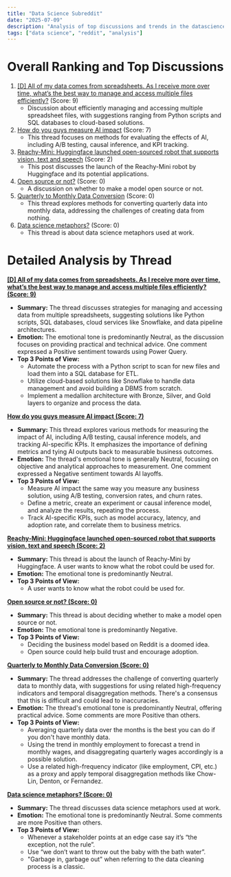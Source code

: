 ```yaml
---
title: "Data Science Subreddit"
date: "2025-07-09"
description: "Analysis of top discussions and trends in the datascience subreddit"
tags: ["data science", "reddit", "analysis"]
---
```


# Overall Ranking and Top Discussions
1.  [[D] All of my data comes from spreadsheets. As I receive more over time, what’s the best way to manage and access multiple files efficiently?](https://www.reddit.com/r/datascience/comments/1lvmphl/all_of_my_data_comes_from_spreadsheets_as_i/) (Score: 9)
    *   Discussion about efficiently managing and accessing multiple spreadsheet files, with suggestions ranging from Python scripts and SQL databases to cloud-based solutions.
2.  [How do you guys measure AI impact](https://www.reddit.com/r/datascience/comments/1lvn71u/how_do_you_guys_measure_ai_impact/) (Score: 7)
    *   This thread focuses on methods for evaluating the effects of AI, including A/B testing, causal inference, and KPI tracking.
3.  [Reachy-Mini: Huggingface launched open-sourced robot that supports vision, text and speech](https://www.reddit.com/r/datascience/comments/1lvnda9/reachymini_huggingface_launched_opensourced_robot/) (Score: 2)
    *   This post discusses the launch of the Reachy-Mini robot by Huggingface and its potential applications.
4.  [Open source or not?](https://www.reddit.com/r/datascience/comments/1lvl0wp/open_source_or_not/) (Score: 0)
    *   A discussion on whether to make a model open source or not.
5.  [Quarterly to Monthly Data Conversion](https://www.reddit.com/r/datascience/comments/1lvoz88/quarterly_to_monthly_data_conversion/) (Score: 0)
    *   This thread explores methods for converting quarterly data into monthly data, addressing the challenges of creating data from nothing.
6.  [Data science metaphors?](https://www.reddit.com/r/datascience/comments/1lvsh3e/data_science_metaphors/) (Score: 0)
    *   This thread is about data science metaphors used at work.

# Detailed Analysis by Thread
**[[D] All of my data comes from spreadsheets. As I receive more over time, what’s the best way to manage and access multiple files efficiently? (Score: 9)](https://www.reddit.com/r/datascience/comments/1lvmphl/all_of_my_data_comes_from_spreadsheets_as_i/)**
*   **Summary:** The thread discusses strategies for managing and accessing data from multiple spreadsheets, suggesting solutions like Python scripts, SQL databases, cloud services like Snowflake, and data pipeline architectures.
*   **Emotion:** The emotional tone is predominantly Neutral, as the discussion focuses on providing practical and technical advice. One comment expressed a Positive sentiment towards using Power Query.
*   **Top 3 Points of View:**
    *   Automate the process with a Python script to scan for new files and load them into a SQL database for ETL.
    *   Utilize cloud-based solutions like Snowflake to handle data management and avoid building a DBMS from scratch.
    *   Implement a medallion architecture with Bronze, Silver, and Gold layers to organize and process the data.

**[How do you guys measure AI impact (Score: 7)](https://www.reddit.com/r/datascience/comments/1lvn71u/how_do_you_guys_measure_ai_impact/)**
*   **Summary:**  This thread explores various methods for measuring the impact of AI, including A/B testing, causal inference models, and tracking AI-specific KPIs. It emphasizes the importance of defining metrics and tying AI outputs back to measurable business outcomes.
*   **Emotion:** The thread's emotional tone is generally Neutral, focusing on objective and analytical approaches to measurement. One comment expressed a Negative sentiment towards AI layoffs.
*   **Top 3 Points of View:**
    *   Measure AI impact the same way you measure any business solution, using A/B testing, conversion rates, and churn rates.
    *   Define a metric, create an experiment or causal inference model, and analyze the results, repeating the process.
    *   Track AI-specific KPIs, such as model accuracy, latency, and adoption rate, and correlate them to business metrics.

**[Reachy-Mini: Huggingface launched open-sourced robot that supports vision, text and speech (Score: 2)](https://www.reddit.com/r/datascience/comments/1lvnda9/reachymini_huggingface_launched_opensourced_robot/)**
*   **Summary:** This thread is about the launch of Reachy-Mini by Huggingface. A user wants to know what the robot could be used for.
*   **Emotion:** The emotional tone is predominantly Neutral.
*   **Top 3 Points of View:**
    *   A user wants to know what the robot could be used for.

**[Open source or not? (Score: 0)](https://www.reddit.com/r/datascience/comments/1lvl0wp/open_source_or_not/)**
*   **Summary:** This thread is about deciding whether to make a model open source or not.
*   **Emotion:** The emotional tone is predominantly Negative.
*   **Top 3 Points of View:**
    *   Deciding the business model based on Reddit is a doomed idea.
    *   Open source could help build trust and encourage adoption.

**[Quarterly to Monthly Data Conversion (Score: 0)](https://www.reddit.com/r/datascience/comments/1lvoz88/quarterly_to_monthly_data_conversion/)**
*   **Summary:**  The thread addresses the challenge of converting quarterly data to monthly data, with suggestions for using related high-frequency indicators and temporal disaggregation methods. There's a consensus that this is difficult and could lead to inaccuracies.
*   **Emotion:** The thread's emotional tone is predominantly Neutral, offering practical advice. Some comments are more Positive than others.
*   **Top 3 Points of View:**
    *   Averaging quarterly data over the months is the best you can do if you don't have monthly data.
    *   Using the trend in monthly employment to forecast a trend in monthly wages, and disaggregating quarterly wages accordingly is a possible solution.
    *   Use a related high-frequency indicator (like employment, CPI, etc.) as a proxy and apply temporal disaggregation methods like Chow-Lin, Denton, or Fernandez.

**[Data science metaphors? (Score: 0)](https://www.reddit.com/r/datascience/comments/1lvsh3e/data_science_metaphors/)**
*   **Summary:** The thread discusses data science metaphors used at work.
*   **Emotion:** The emotional tone is predominantly Neutral. Some comments are more Positive than others.
*   **Top 3 Points of View:**
    *   Whenever a stakeholder points at an edge case say it’s “the exception, not the rule”.
    *   Use “we don’t want to throw out the baby with the bath water”.
    *   "Garbage in, garbage out" when referring to the data cleaning process is a classic.
